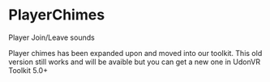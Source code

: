 # PlayerChimes
Player Join/Leave sounds

Player chimes has been expanded upon and moved into our toolkit. This old version still works and will be avaible but you can get a new one in UdonVR Toolkit 5.0+

